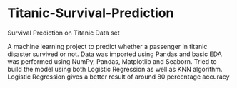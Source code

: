 # Titanic-Survival-Prediction
Survival Prediction on Titanic Data set

A machine learning project to predict whether a passenger in titanic disaster survived or not.
Data was imported using Pandas and basic EDA was performed using NumPy, Pandas, Matplotlib and Seaborn.
Tried to build the model using both Logistic Regression as well as KNN algorithm.
Logistic Regression gives a better result of around 80 percentage accuracy

